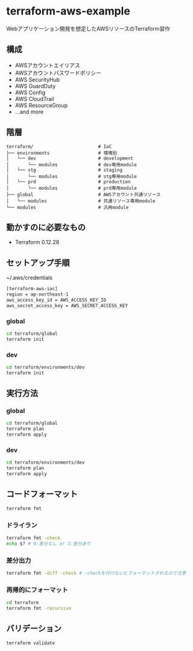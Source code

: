 # terraform-aws-example
Webアプリケーション開発を想定したAWSリソースのTerraform習作

## 構成
* AWSアカウントエイリアス
* AWSアカウントパスワードポリシー
* AWS SecurityHub
* AWS GuardDuty
* AWS Config
* AWS CloudTrail
* AWS ResourceGroup
* ...and more

## 階層

```
terraform/                        # IaC
├── environments                  # 環境別
│   └── dev                       # development
│       └── modules               # dev専用module
│   └── stg                       # staging
│       └── modules               # stg専用module
│   └── prd                       # production
│       └── modules               # prd専用module
├── global                        # AWSアカウント共通リソース
│   └── modules                   # 共通リソース専用module
└── modules                       # 汎用module
```

## 動かすのに必要なもの

* Terraform 0.12.28

## セットアップ手順

~/.aws/credentials

```sh
[terraform-aws-iac]
region = ap-northeast-1
aws_access_key_id = AWS_ACCESS_KEY_ID
aws_secret_access_key = AWS_SECRET_ACCESS_KEY
```

### global

```sh
cd terraform/global
terraform init
```

### dev

```sh
cd terraform/environments/dev
terraform init
```

## 実行方法

### global

```sh
cd terraform/global
terraform plan
terraform apply
```

### dev

```sh
cd terraform/environments/dev
terraform plan
terraform apply
```

## コードフォーマット

```sh
terraform fmt
```

### ドライラン

```sh
terraform fmt -check
echo $? # 0:差分なし or 3:差分あり
```

### 差分出力

```sh
terraform fmt -diff -check # -checkを付けないとフォーマットされるので注意
```

### 再帰的にフォーマット

```sh
cd terraform
terraform fmt -recursive
```

## バリデーション

```sh
terraform validate
```
